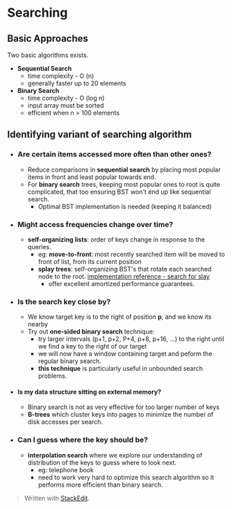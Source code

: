 # Searching

## Basic Approaches
Two basic algorithms exists.
 - **Sequential Search**
	 - time complexity - O (n)
	 - generally faster up to 20 elements
 - **Binary Search**
	 - time complexity - O (log n)
	 - input array must be sorted
	 - efficient when n > 100 elements

## Identifying variant of searching algorithm

 - ### Are certain items accessed more often than other ones?
	 - Reduce comparisons in **sequential search** by placing most popular items in front and least popular towards end.
	 - For **binary search** trees, keeping most popular ones to root is quite complicated, that too ensuring BST won't end up like sequential search.
		 - Optimal BST implementation is needed (keeping it balanced)

 - ### Might access frequencies change over time?
	- **self-organizing lists**: order of keys change in response to the queries.
		- eg: **move-to-front**: most recently searched item will be moved to front of list, from its current position
		- **splay trees**: self-organizing BST's that rotate each searched node to the root. [implementation reference - search for slay](http://www.cs.princeton.edu/~rs/Algs3.java1-4/code.txt)
			- offer excellent amortized performance guarantees.

 - ### Is the search key close by?
	- We know target key is to the right of position **p**, and we know its nearby
	- Try out **one-sided binary search** technique:
		- try larger intervals (p+1, p+2, P+4, p+8, p+16, ...) to the right until we find a key to the right of our target
		- we will now have a window containing target and peform the regular binary search.
		- **this technique** is particularly useful in unbounded search problems.

 - #### Is my data structure sitting on external memory?
	 - Binary search is not as very effective for too larger number of keys 
	 - **B-trees** which cluster keys into pages to minimize the number of disk accesses per search.

 - ### Can I guess where the key should be?
	 - **interpolation search** where we explore our understanding of distribution of the keys to guess where to look next.
		 - eg: telephone book
		 - need to work very hard to optimize this search algorithm so it performs more efficient than binary search.


	
> Written with [StackEdit](https://stackedit.io/).
<!--stackedit_data:
eyJoaXN0b3J5IjpbLTY0NjQxNjIxMywtMzI5NzQ5NjI5LDEyNz
g0MDY4OTQsMTA0MDQ5NDE5M119
-->